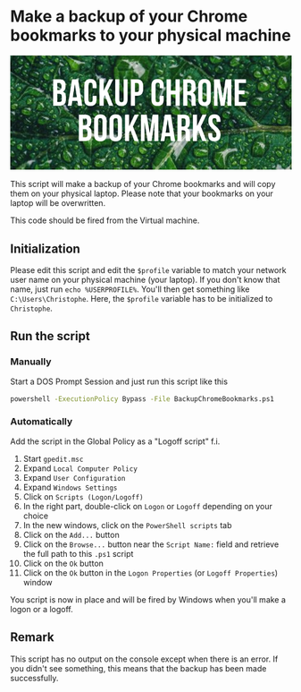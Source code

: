 <!-- markdownlint-disable MD025 -->
# Make a backup of your Chrome bookmarks to your physical machine

![Banner](./images/banner.png)

This script will make a backup of your Chrome bookmarks and
will copy them on your physical laptop. Please note that your
bookmarks on your laptop will be overwritten.

This code should be fired from the Virtual machine.

## Initialization

Please edit this script and edit the `$profile` variable to match
your network user name on your physical machine (your laptop).
If you don't know that name, just run `echo %USERPROFILE%`. You'll
then get something like `C:\Users\Christophe`. Here, the
`$profile` variable has to be initialized to `Christophe`.

## Run the script

### Manually

Start a DOS Prompt Session and just run this script like this

```bash
powershell -ExecutionPolicy Bypass -File BackupChromeBookmarks.ps1
```

### Automatically

Add the script in the Global Policy as a "Logoff script" f.i.

1. Start `gpedit.msc`
2. Expand `Local Computer Policy`
3. Expand `User Configuration`
4. Expand `Windows Settings`
5. Click on `Scripts (Logon/Logoff)`
6. In the right part, double-click on `Logon` or `Logoff` depending on your choice
7. In the new windows, click on the `PowerShell scripts` tab
8. Click on the `Add...` button
9. Click on the `Browse...` button near the `Script Name:` field and retrieve the full path to this `.ps1` script
10. Click on the `Ok` button
11. Click on the `Ok` button in the `Logon Properties` (or `Logoff Properties`) window

You script is now in place and will be fired by Windows when you'll make a logon or a logoff.

## Remark

This script has no output on the console except when there is an error.
If you didn't see something, this means that the backup has been made successfully.

